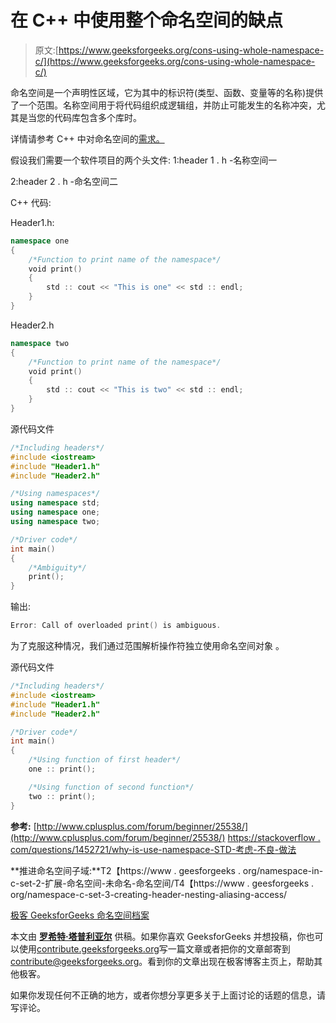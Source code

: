 # 在 C++ 中使用整个命名空间的缺点

> 原文:[https://www.geeksforgeeks.org/cons-using-whole-namespace-c/](https://www.geeksforgeeks.org/cons-using-whole-namespace-c/)

命名空间是一个声明性区域，它为其中的标识符(类型、函数、变量等的名称)提供了一个范围。名称空间用于将代码组织成逻辑组，并防止可能发生的名称冲突，尤其是当您的代码库包含多个库时。

详情请参考 C++ 中对命名空间的[需求。](https://www.geeksforgeeks.org/namespace-in-c/)

假设我们需要一个软件项目的两个头文件:
1:header 1 . h
-名称空间一

2:header 2 . h
-命名空间二

C++ 代码:

Header1.h:

```cpp
namespace one
{
    /*Function to print name of the namespace*/
    void print()
    {
        std :: cout << "This is one" << std :: endl;
    }
}
```

Header2.h

```cpp
namespace two
{
    /*Function to print name of the namespace*/
    void print()
    {
        std :: cout << "This is two" << std :: endl;
    }
}
```

源代码文件

```cpp
/*Including headers*/
#include <iostream>
#include "Header1.h"
#include "Header2.h"

/*Using namespaces*/
using namespace std;
using namespace one;
using namespace two;

/*Driver code*/
int main()
{
    /*Ambiguity*/
    print();
}
```

输出:

```cpp
Error: Call of overloaded print() is ambiguous.

```

为了克服这种情况，我们通过范围解析操作符独立使用命名空间对象
。

源代码文件

```cpp
/*Including headers*/
#include <iostream>
#include "Header1.h"
#include "Header2.h"

/*Driver code*/
int main()
{
    /*Using function of first header*/
    one :: print();

    /*Using function of second function*/
    two :: print();
}
```

**参考:**
[http://www.cplusplus.com/forum/beginner/25538/](http://www.cplusplus.com/forum/beginner/25538/)
[https://stackoverflow . com/questions/1452721/why-is-use-namespace-STD-考虑-不良-做法](https://stackoverflow.com/questions/1452721/why-is-using-namespace-std-considered-bad-practice)

**推进命名空间子域:**T2【https://www . geesforgeeks . org/namespace-in-c-set-2-扩展-命名空间-未命名-命名空间/T4【https://www . geesforgeeks . org/namespace-c-set-3-creating-header-nesting-aliasing-access/

[极客 GeeksforGeeks 命名空间档案](https://www.geeksforgeeks.org/tag/cpp-namespaces/)

本文由 **[罗希特·塔普利亚尔](https://www.linkedin.com/in/rohit-thapliyal-515b5913a/)** 供稿。如果你喜欢 GeeksforGeeks 并想投稿，你也可以使用[contribute.geeksforgeeks.org](http://www.contribute.geeksforgeeks.org)写一篇文章或者把你的文章邮寄到 contribute@geeksforgeeks.org。看到你的文章出现在极客博客主页上，帮助其他极客。

如果你发现任何不正确的地方，或者你想分享更多关于上面讨论的话题的信息，请写评论。